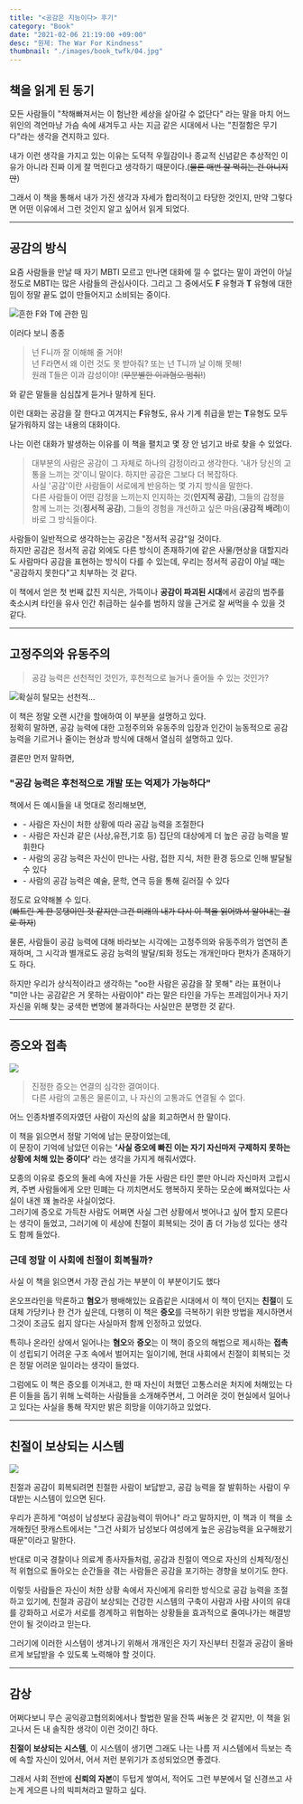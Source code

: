 ```yaml
---
title: "<공감은 지능이다> 후기"
category: "Book"
date: "2021-02-06 21:19:00 +09:00"
desc: "원제: The War For Kindness"
thumbnail: "./images/book_twfk/04.jpg"
---
```


## 책을 읽게 된 동기

모든 사람들이 "착해빠져서는 이 험난한 세상을 살아갈 수 없단다" 라는 말을 마치 어느 위인의 격언마냥 가슴 속에 새겨두고 사는 지금 같은 시대에서 나는 "친절함은 무기다"라는 생각을 견지하고 있다.

내가 이런 생각을 가지고 있는 이유는 도덕적 우월감이나 종교적 신념같은 추상적인 이유가 아니라 진짜 이게 잘 먹힌다고 생각하기 때문이다.(~~물론 매번 잘 먹히는 건 아니지만~~)

그래서 이 책을 통해서 내가 가진 생각과 자세가 합리적이고 타당한 것인지, 만약 그렇다면 어떤 이유에서 그런 것인지 알고 싶어서 읽게 되었다.

---

## 공감의 방식

요즘 사람들을 만날 때 자기 MBTI 모르고 만나면 대화에 낄 수 없다는 말이 과언이 아닐 정도로 MBTI는 많은 사람들의 관심사이다. 그리고 그 중에서도 **F** 유형과 **T** 유형에 대한 밈이 정말 끝도 없이 만들어지고 소비되는 중이다.

![<center> 흔한 F와 T에 관한 밈</center>](./images/book_twfk/01.jpg)

이러다 보니 종종

> 넌 F니까 잘 이해해 줄 거야!  
> 넌 F라면서 왜 이런 것도 못 받아줘?
또는
> 넌 T니까 날 이해 못해!  
> 원래 T들은 이과 감성이야! (~~무분별한 이과혐오 멈춰!~~)

와 같은 말들을 심심찮게 듣거나 말하게 된다.

이런 대화는 공감을 잘 한다고 여겨지는 **F**유형도, 유사 기계 취급을 받는 **T**유형도 모두 달가워하지 않는 내용의 대화이다.  

나는 이런 대화가 발생하는 이유를 이 책을 펼치고 몇 장 안 넘기고 바로 찾을 수 있었다.

> 대부분의 사람은 공감이 그 자체로 하나의 감정이라고 생각한다. '내가 당신의 고통을 느끼는 것'이니 말이다. 하지만 공감은 그보다 더 복잡하다.<br> 
> 사실 '공감'이란 사람들이 서로에게 반응하는 몇 가지 방식을 말한다.   
> 다른 사람들이 어떤 감정을 느끼는지 인지하는 것(**인지적 공감**), 그들의 감정을 함께 느끼는 것(**정서적 공감**), 그들의 경험을 개선하고 싶은 마음(**공감적 배려**)이 바로 그 방식들이다.

사람들이 일반적으로 생각하는는 공감은 "정서적 공감"일 것이다. <br>하지만 공감은 정서적 공감 외에도 다른 방식이 존재하기에 같은 사물/현상을 대할지라도 사람마다 공감을 표현하는 방식이 다를 수 있는데, 우리는 정서적 공감이 아닐 때는 "공감하지 못한다"고 치부하는 것 같다.

이 책에서 얻은 첫 번째 값진 지식은, 가뜩이나 **공감이 파괴된 시대**에서 공감의 범주를 축소시켜 타인을 유사 인간 취급하는 실수를 범하지 않을 근거로 잘 써먹을 수 있을 것 같다.

---

## 고정주의와 유동주의

> 공감 능력은 선천적인 것인가, 후천적으로 늘거나 줄어들 수 있는 것인가?

![<center><s>확실히 탈모는 선천적...</s></center>](./images/book_twfk/02.jpg)

이 책은 정말 오랜 시간을 할애하여 이 부분을 설명하고 있다.<br>
정확히 말하면, 공감 능력에 대한 고정주의와 유동주의 입장과 인간이 능동적으로 공감 능력을 기르거나 줄이는 현상과 방식에 대해서 열심히 설명하고 있다.

결론만 먼저 말하면, 
### **"공감 능력은 후천적으로 개발 또는 억제가 가능하다"**

책에서 든 예시들을 내 멋대로 정리해보면,

- \- 사람은 자신이 처한 상황에 따라 공감 능력을 조절한다
- \- 사람은 자신과 같은 (사상,유전,기호 등) 집단의 대상에게 더 높은 공감 능력을 발휘한다
- \- 사람의 공감 능력은 자신이 만나는 사람, 접한 지식, 처한 환경 등으로 인해 발달될 수 있다
- \- 사람의 공감 능력은 예술, 문학, 연극 등을 통해 길러질 수 있다

정도로 요약해볼 수 있다.<br>
(~~빠트린 게 한 뭉탱이인 것 같지만 그건 미래의 내가 다시 이 책을 읽어봐서 알아내는 걸로 하자~~)

물론, 사람들이 공감 능력에 대해 바라보는 시각에는 고정주의와 유동주의가 엄연히 존재하며, 그 시각과 별개로도 공감 능력의 발달/퇴화 정도는 개개인마다 편차가 존재하기도 하다.

하지만 우리가 상식적이라고 생각하는 "oo한 사람은 공감을 잘 못해" 라는 표현이나 "미안 나는 공감같은 거 못하는 사람이야" 라는 말은 타인을 가두는 프레임이거나 자기 자신을 위해 찾는 궁색한 변명에 불과하다는 사실만은 분명한 것 같다.

---

## 증오와 접촉

![](./images/book_twfk/03.jpg)

> 진정한 증오는 연결의 심각한 결여이다. <br>
> 다른 사람의 고통은 물론이고, 나 자신의 고통과도 연결될 수 없다.

어느 인종차별주의자였던 사람이 자신의 삶을 회고하면서 한 말이다.

이 책을 읽으면서 정말 기억에 남는 문장이었는데, <br>
이 문장이 기억에 남았던 이유는 **'사실 증오에 빠진 이는 자기 자신마저 구제하지 못하는 상황에 처해 있는 중이다'** 라는 생각을 가지게 해줘서였다.

모종의 이유로 증오의 둘레 속에 자신을 가둔 사람은 타인 뿐만 아니라 자신마저 고립시켜, 주변 사람들에게 오만 민폐는 다 끼치면서도 행복하지 못하는 모순에 빠져있다는 사실이 내겐 꽤 놀라운 사실이었다. <br>
그러기에 증오로 가득찬 사람도 어쩌면 사실 그런 상황에서 벗어나고 싶어 할지 모른다는 생각이 들었고, 그러기에 이 세상에 친절이 회복되는 것이 좀 더 가능성 있다는 생각도 함께 들었다.

### 근데 정말 이 사회에 친절이 회복될까?

사실 이 책을 읽으면서 가장 관심 가는 부분이 이 부분이기도 했다

온오프라인을 막론하고 **혐오**가 팽배해있는 요즘같은 시대에서 이 책이 던지는 **친절**이 도대체 가당키나 한 건가 싶은데, 다행히 이 책은 **증오**를 극복하기 위한 방법을 제시하면서 그것이 조금도 쉽지 않다는 사실마저 함께 인정하고 있었다.

특히나 온라인 상에서 일어나는 **혐오**와 **증오**는 이 책이 증오의 해법으로 제시하는 **접촉**이 성립되기 어려운 구조 속에서 벌어지는 일이기에, 현대 사회에서 친절이 회복되는 것은 정말 어려운 일이라는 생각이 들었다.

그럼에도 이 책은 증오를 이겨내고, 한 때 자신이 처했던 고통스러운 처지에 처해있는 다른 이들을 돕기 위해 노력하는 사람들을 소개해주면서, 그 어려운 것이 현실에서 일어나고 있다는 사실을 통해 작지만 밝은 희망을 이야기하고 있었다.

--- 

## 친절이 보상되는 시스템

![](./images/book_twfk/04.jpg)

친절과 공감이 회복되려면 친절한 사람이 보답받고, 공감 능력을 잘 발휘하는 사람이 우대받는 시스템이 있으면 된다.

우리가 흔하게 "여성이 남성보다 공감능력이 뛰어나" 라고 말하지만, 이 책과 이 책을 소개해줬던 팟캐스트에서는 "그건 사회가 남성보다 여성에게 높은 공감능력을 요구해왔기 때문"이라고 말한다.

반대로 미국 경찰이나 의료계 종사자들처럼, 공감과 친절이 역으로 자신의 신체적/정신적 위협으로 돌아오는 순간들을 겪는 사람들은 공감을 포기하는 경향을 보이기도 한다.

이렇듯 사람들은 자신이 처한 상황 속에서 자신에게 유리한 방식으로 공감 능력을 조절하고 있기에, 친절과 공감이 보상되는 건강한 시스템의 구축이 사람과 사람 사이의 유대를 강화하고 서로가 서로를 경계하고 위협하는 상황들을 효과적으로 줄여나가는 해결방안이 될 것이라고 믿는다.

그러기에 이러한 시스템이 생겨나기 위해서 개개인은 자기 자신부터 친절과 공감이 올바르게 보답받을 수 있도록 노력해야 할 것이다.

---

## 감상

어쩌다보니 무슨 공익광고협의회에서나 할법한 말을 잔뜩 써놓은 것 같지만, 이 책을 읽고나서 든 내 솔직한 생각이 이런 것이긴 하다.

**친절이 보상되는 시스템**, 이 시스템이 생기면 그래도 나는 나름 저 시스템에서 득보는 측에 속할 자신이 있어서, 어서 저런 분위기가 조성되었으면 좋겠다.

그래서 사회 전반에 **신뢰의 자본**이 두텁게 쌓여서, 적어도 그런 부분에서 덜 신경쓰고 사는게 게으른 나의 빅피쳐라고 말하고 싶다.





